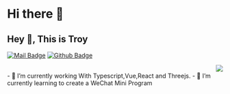 # Hi there 👋
## Hey 👋, This is Troy

[![Mail Badge](https://img.shields.io/badge/troyluce@163.com-c14438?style=flat&logo=Gmail&logoColor=white&link=mailto:troyluce@163.com)](mailto:troyluce@163.com) [![Github Badge](https://img.shields.io/badge/-troyluce-grey?style=flat&logo=github&logoColor=white&link=https://github.com/troyluce/)](https://www.github.com/troyluce/)

<img align="right" src="https://github-readme-stats.vercel.app/api?username=troyluce&show_icons=true&icon_color=CE1D2D&text_color=718096&bg_color=ffffff&hide_title=true" />

</br>
- 🔭 I’m currently working With Typescript,Vue,React and Threejs.
- 🌱 I’m currently learning to create a WeChat Mini Program

